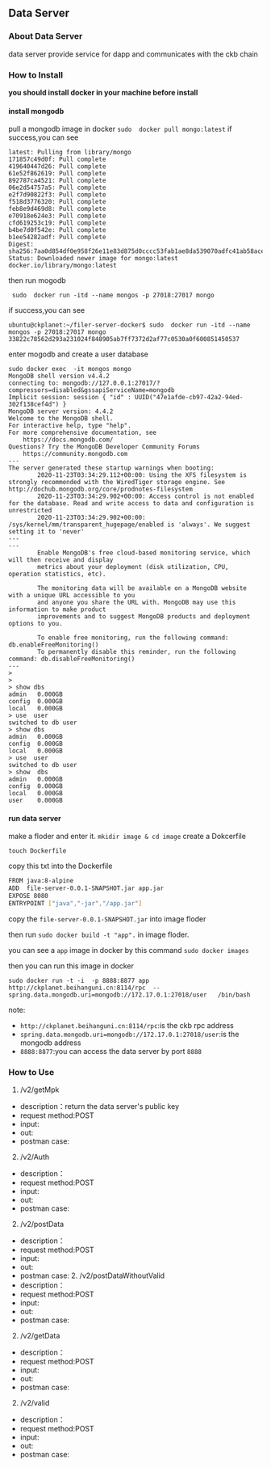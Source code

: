 
##  Data Server
### About Data Server
data server provide service for dapp and communicates with the ckb chain
### How to Install
**you should install docker in your machine before install**
#### install mongodb
pull a mongodb image in docker `sudo  docker pull mongo:latest`
if success,you can see
```
latest: Pulling from library/mongo
171857c49d0f: Pull complete 
419640447d26: Pull complete 
61e52f862619: Pull complete 
892787ca4521: Pull complete 
06e2d54757a5: Pull complete 
e2f7d90822f3: Pull complete 
f518d3776320: Pull complete 
feb8e9d469d8: Pull complete 
e70918e624e3: Pull complete 
cfd619253c19: Pull complete 
b4be7d0f542e: Pull complete 
b1ee54282adf: Pull complete 
Digest: sha256:7aa0d854df0e958f26e11e83d875d0cccc53fab1ae8da539070adfc41ab58ace
Status: Downloaded newer image for mongo:latest
docker.io/library/mongo:latest
```
then run mogodb 
```
 sudo  docker run -itd --name mongos -p 27018:27017 mongo
```
if success,you can see
```
ubuntu@ckplanet:~/filer-server-docker$ sudo  docker run -itd --name mongos -p 27018:27017 mongo
33822c78562d293a231024f848905ab7ff7372d2af77c0530a0f600851450537
```
enter mogodb and create a user database

```
sudo docker exec  -it mongos mongo
MongoDB shell version v4.4.2
connecting to: mongodb://127.0.0.1:27017/?compressors=disabled&gssapiServiceName=mongodb
Implicit session: session { "id" : UUID("47e1afde-cb97-42a2-94ed-302f138cef4d") }
MongoDB server version: 4.4.2
Welcome to the MongoDB shell.
For interactive help, type "help".
For more comprehensive documentation, see
	https://docs.mongodb.com/
Questions? Try the MongoDB Developer Community Forums
	https://community.mongodb.com
---
The server generated these startup warnings when booting: 
        2020-11-23T03:34:29.112+00:00: Using the XFS filesystem is strongly recommended with the WiredTiger storage engine. See http://dochub.mongodb.org/core/prodnotes-filesystem
        2020-11-23T03:34:29.902+00:00: Access control is not enabled for the database. Read and write access to data and configuration is unrestricted
        2020-11-23T03:34:29.902+00:00: /sys/kernel/mm/transparent_hugepage/enabled is 'always'. We suggest setting it to 'never'
---
---
        Enable MongoDB's free cloud-based monitoring service, which will then receive and display
        metrics about your deployment (disk utilization, CPU, operation statistics, etc).

        The monitoring data will be available on a MongoDB website with a unique URL accessible to you
        and anyone you share the URL with. MongoDB may use this information to make product
        improvements and to suggest MongoDB products and deployment options to you.

        To enable free monitoring, run the following command: db.enableFreeMonitoring()
        To permanently disable this reminder, run the following command: db.disableFreeMonitoring()
---
> 
> 
> show dbs
admin   0.000GB
config  0.000GB
local   0.000GB
> use  user
switched to db user
> show dbs
admin   0.000GB
config  0.000GB
local   0.000GB
> use  user
switched to db user
> show  dbs
admin   0.000GB
config  0.000GB
local   0.000GB
user    0.000GB
```
#### run data server
make a floder and enter it.
``
mkidir image & cd image
``
create a Dokcerfile
```
touch Dockerfile
```
copy this txt into the Dockerfile

```bash 
FROM java:8-alpine
ADD  file-server-0.0.1-SNAPSHOT.jar app.jar
EXPOSE 8080
ENTRYPOINT ["java","-jar","/app.jar"]
```
copy the `file-server-0.0.1-SNAPSHOT.jar` into image floder

then run `sudo docker build -t "app".` in image floder.

you can see a `app` image in docker by this command `sudo docker images`

then you can run this image in docker 

`sudo docker run -t -i  -p 8888:8877 app  http://ckplanet.beihanguni.cn:8114/rpc  --spring.data.mongodb.uri=mongodb://172.17.0.1:27018/user   /bin/bash`

note: 
- `http://ckplanet.beihanguni.cn:8114/rpc`:is the ckb rpc address
- `spring.data.mongodb.uri=mongodb://172.17.0.1:27018/user`:is the mongodb address
- `8888:8877`:you can access the data server by port `8888`

### How to Use
 1. /v2/getMpk
 - description：return the data server's public key 
 - request method:POST
 - input: 
 - out: 
 - postman case:
 2. /v2/Auth
 - description：
 - request method:POST
 - input: 
 - out: 
 - postman case:
  2. /v2/postData
 - description： 
 - request method:POST
 - input: 
 - out: 
 - postman case:
   2. /v2/postDataWithoutValid
 - description：
 - request method:POST
 - input: 
 - out: 
 - postman case:
 2. /v2/getData
 - description：
 - request method:POST
 - input: 
 - out: 
 - postman case:
 2. /v2/valid
 - description：
 - request method:POST
 - input: 
 - out: 
 - postman case:


